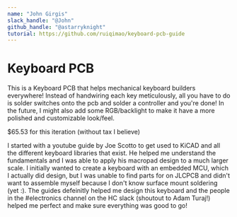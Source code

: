 ```yaml
---
name: "John Girgis"
slack_handle: "@John"
github_handle: "@astarryknight"
tutorial: https://github.com/ruiqimao/keyboard-pcb-guide
---
```


# Keyboard PCB

<!-- Describe your board in 2-3 sentences. What are you making? What will it do? -->
This is a Keyboard PCB that helps mechanical keyboard builders everywhere! Instead of handwiring each
key meticulously, all you have to do is solder switches onto the pcb and solder a controller and you're done!
In the future, I might also add some RGB/backlight to make it have a more polished and customizable look/feel.

<!-- How much is it going to cost? -->
$65.53 for this iteration (without tax I believe)

<!-- Tell us a little bit about your design process. What were some challenges? What helped? ***Totally optional*** -->
I started with a youtube guide by Joe Scotto to get used to KiCAD and all the different keyboard libraries that exist. He helped 
me understand the fundamentals and I was able to apply his macropad design to a much larger scale. I initially wanted to create a 
keyboard with an embedded MCU, which I actually did design, but I was unable to find parts for on JLCPCB and didn't want to assemble 
myself because I don't know surface mount soldering (yet :). The guides defeinitly helped me design this keyboard and the people in the 
#electronics channel on the HC slack (shoutout to Adam Turaj!) helped me perfect and make sure everything was good to go!
